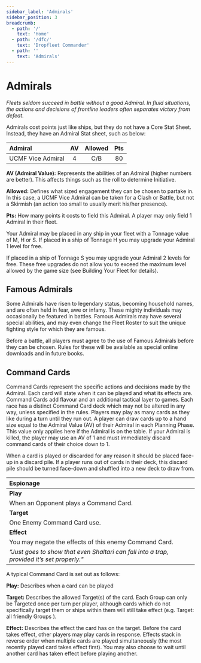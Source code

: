 ```yaml
---
sidebar_label: 'Admirals'
sidebar_position: 3
breadcrumb:
  - path: '/'
    text: 'Home'
  - path: '/dfc/'
    text: 'Dropfleet Commander'
  - path: ''
    text: 'Admirals'
---
```


# Admirals

_Fleets seldom succeed in battle without a good Admiral. In fluid situations, the actions and decisions of frontline leaders often separates victory from defeat._

Admirals cost points just like ships, but they do not have a Core Stat Sheet. Instead, they have an Admiral Stat sheet, such as below:

|Admiral|AV|Allowed|Pts|
| :- | :-: | :-: | :-: |
|UCMF Vice Admiral|4|C/B|80|

**AV (Admiral Value):** Represents the abilities of an Admiral (higher numbers are better). This affects things such as the roll to determine Initiative.

**Allowed:** Defines what sized engagement they can be chosen to partake in. In this case, a UCMF Vice Admiral can be taken for a Clash or Battle, but not a Skirmish (an action too small to usually merit his/her presence).

**Pts:** How many points it costs to field this Admiral. A player may only field 1 Admiral in their fleet.

Your Admiral may be placed in any ship in your fleet with a Tonnage value of M, H or S. If placed in a ship of Tonnage H you may upgrade your Admiral 1 level for free.

If placed in a ship of Tonnage S you may upgrade your Admiral 2 levels for free. These free upgrades do not allow you to exceed the maximum level allowed by the game size (see Building Your Fleet for details).

## Famous Admirals

Some Admirals have risen to legendary status, becoming household names, and are often held in fear, awe or infamy. These mighty individuals may occasionally be featured in battles. Famous Admirals may have several special abilities, and may even change the Fleet Roster to suit the unique fighting style for which they are famous.

Before a battle, all players must agree to the use of Famous Admirals before they can be chosen. Rules for these will be available as special online downloads and in future books.

## Command Cards

Command Cards represent the specific actions and decisions made by the Admiral. Each card will state when it can be played and what its effects are. Command Cards add flavour and an additional tactical layer to games. Each race has a distinct Command Card deck which may not be altered in any way, unless specified in the rules. Players may play as many cards as they like during a turn until they run out. A player can draw cards up to a hand size equal to the Admiral Value (AV) of their Admiral in each Planning Phase. This value only applies here if the Admiral is on the table. If your Admiral is killed, the player may use an AV of 1 and must immediately discard command cards of their choice down to 1.

When a card is played or discarded for any reason it should be placed face-up in a discard pile. If a player runs out of cards in their deck, this discard pile should be turned face-down and shuffled into a new deck to draw from.

|Espionage|
|:-|
|**Play**|
|When an Opponent plays a Command Card.|
|**Target**|
|One Enemy Command Card use.|
|**Effect**|
|You may negate the effects of this enemy Command Card.|
|_“Just goes to show that even Shaltari can fall into a trap, provided it’s set properly."_|

A typical Command Card is set out as follows:

**Play:** Describes when a card can be played

**Target:** Describes the allowed Target(s) of the card. Each Group can only be Targeted once per turn per player, although cards which do not specifically target them or ships within them will still take effect (e.g.  Target: all friendly Groups ).

**Effect:** Describes the effect the card has on the target. Before the card takes effect, other players may play cards in response. Effects stack in reverse order when multiple cards are played simultaneously (the most recently played card takes effect first). You may also choose to wait until another card has taken effect before playing another.
